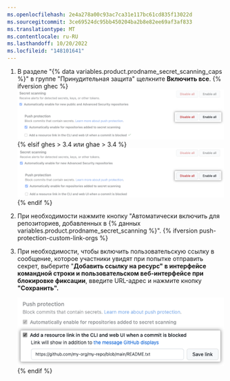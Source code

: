 ```yaml
---
ms.openlocfilehash: 2e4a278a00c93ac7ca31e117bc61cd835f13022d
ms.sourcegitcommit: 3ce69524dc95bb450204ba2b8e82ee69af3af833
ms.translationtype: MT
ms.contentlocale: ru-RU
ms.lasthandoff: 10/20/2022
ms.locfileid: "148101641"
---
```

1. В разделе "{% data variables.product.prodname_secret_scanning_caps %}" в группе "Принудительная защита" щелкните **Включить все**.
  {% ifversion ghec %}![ Снимок экрана: включение защиты push-уведомлений для {% данных variables.product.prodname_secret_scanning %} для организации](/assets/images/help/organizations/secret-scanning-enable-push-protection-org.png){% elsif ghes > 3.4 или ghae > 3.4 %} ![Снимок экрана, показывающий, как включить защиту push-уведомлений для {% данных variables.product.prodname_secret_scanning %} для организации](/assets/images/help/organizations/secret-scanning-enable-push-protection-org-ghes.png){% endif %}
1. При необходимости нажмите кнопку "Автоматически включить для репозиториев, добавленных в {% данных variables.product.prodname_secret_scanning %}". {% ifversion push-protection-custom-link-orgs %}
1. При необходимости, чтобы включить пользовательскую ссылку в сообщение, которое участники увидят при попытке отправить секрет, выберите "**Добавить ссылку на ресурс" в интерфейсе командной строки и пользовательском веб-интерфейсе при блокировке фиксации**, введите URL-адрес и нажмите кнопку **"Сохранить".**

   ![Снимок экрана: флажок и текстовое поле для включения пользовательской ссылки](/assets/images/help/organizations/secret-scanning-custom-link.png){% endif %}
